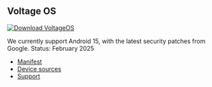Voltage OS
---------------

[![Download VoltageOS](https://img.shields.io/badge/-Download-green)](https://sourceforge.net/projects/voltage-os/files)


We currently support Android 15, with the latest security patches from Google. Status: February 2025

- [Manifest](https://github.com/VoltageOS/manifest)
- [Device sources](https://github.com/VoltageOS-Devices)
- [Support](https://t.me/VoltageOS)
